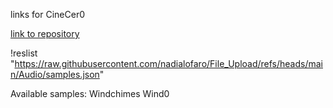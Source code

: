 links for CineCer0


[link to repository](samples.json)


!reslist "https://raw.githubusercontent.com/nadialofaro/File_Upload/refs/heads/main/Audio/samples.json"

Available samples:
Windchimes
Wind0


